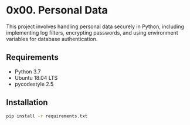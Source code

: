# 0x00. Personal Data

This project involves handling personal data securely in Python, including implementing log filters, encrypting passwords, and using environment variables for database authentication.

## Requirements
- Python 3.7
- Ubuntu 18.04 LTS
- pycodestyle 2.5

## Installation
```sh
pip install -r requirements.txt
